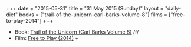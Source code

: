+++
date = "2015-05-31"
title = "31 May 2015 (Sunday)"
layout = "daily-diet"
books = ["trail-of-the-unicorn-carl-barks-volume-8"]
films = ["free-to-play-2014"]
+++

<ul>
<li class="entry Book">Book: <a href="/books/trail-of-the-unicorn-carl-barks-volume-8">Trail of the Unicorn (Carl Barks Volume 8)</a> /f/</li>
<li class="entry Film">Film: <a href="/films/free-to-play-2014">Free to Play (2014)</a> +</li>
</ul>